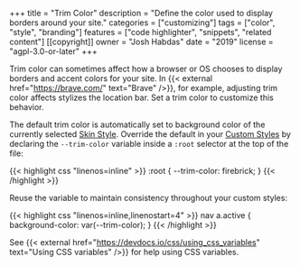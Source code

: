 +++
title = "Trim Color"
description = "Define the color used to display borders around your site."
categories = ["customizing"]
tags = ["color", "style", "branding"]
features = ["code highlighter", "snippets", "related content"]
[[copyright]]
  owner = "Josh Habdas"
  date = "2019"
  license = "agpl-3.0-or-later"
+++

Trim color can sometimes affect how a browser or OS chooses to display borders and accent colors for your site. In {{< external href="https://brave.com/" text="Brave" />}}, for example, adjusting trim color affects stylizes the location bar. Set a trim color to customize this behavior.

The default trim color is automatically set to background color of the currently selected [Skin Style](../skin-styles). Override the default in your [Custom Styles](../custom-styles) by declaring the `--trim-color` variable inside a `:root` selector at the top of the file:

{{< highlight css "linenos=inline" >}}
:root {
  --trim-color: firebrick;
}
{{< /highlight >}}

Reuse the variable to maintain consistency throughout your custom styles:

{{< highlight css "linenos=inline,linenostart=4" >}}
nav a.active {
  background-color: var(--trim-color);
}
{{< /highlight >}}

See {{< external href="https://devdocs.io/css/using_css_variables" text="Using CSS variables" />}} for help using CSS variables.
